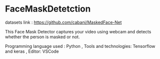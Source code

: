 # FaceMaskDetetction

datasets link : https://github.com/cabani/MaskedFace-Net

This Face Mask Detector captures your video using webcam and detects whether the person is masked or not.

Programming language used : Python ,
Tools and technologies: Tensorflow and keras ,
Editor: VSCode
